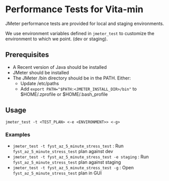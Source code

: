 # Performance Tests for Vita-min

JMeter performance tests are provided for local and staging environments.

We use environment variables defined in `jmeter_test` to customize the environment to which we
point. (dev or staging).

## Prerequisites

 * A Recent version of Java should be installed
 * JMeter should be installed
 * The JMeter /bin directory should be in the PATH. Either:
    * Update /etc/paths
    * Add `export PATH="$PATH:<JMETER_INSTALL_DIR>/bin"` to $HOME/.zprofile or $HOME/.bash_profile

## Usage

`jmeter_test -t <TEST_PLAN> <-e <ENVIRONMENT>> <-g>`

### Examples

* `jmeter_test -t fyst_az_5_minute_stress_test` : Run `fyst_az_5_minute_stress_test` plan against dev
* `jmeter_test -t fyst_az_5_minute_stress_test -e staging` : Run `fyst_az_5_minute_stress_test` plan against staging
* `jmeter_test -t fyst_az_5_minute_stress_test -g` : Open `fyst_az_5_minute_stress_test` plan in GUI

